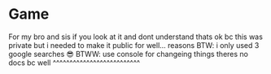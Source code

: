# Game
For my bro and sis if you look at it and dont understand thats ok bc this was private but i needed to make it public for well... reasons
BTW: i only used 3 google searches 😎
BTWW: use console for changeing things theres no docs bc well ^^^^^^^^^^^^^^^^^^^^^^^^^^

